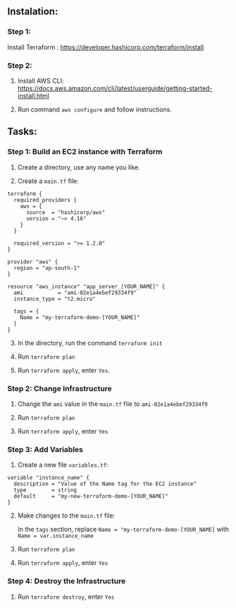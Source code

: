 ## Instalation:

### Step 1:

Install Terraform : <https://developer.hashicorp.com/terraform/install>

### Step 2:

1. Install AWS CLI: <https://docs.aws.amazon.com/cli/latest/userguide/getting-started-install.html>

2. Run command `aws configure` and follow instructions.

## Tasks:

### Step 1: Build an EC2 instance with Terraform

1. Create a directory, use any name you like.

2. Create a `main.tf` file:

```hcl
terraform {
  required_providers {
    aws = {
      source  = "hashicorp/aws"
      version = "~> 4.16"
    }
  }

  required_version = ">= 1.2.0"
}

provider "aws" {
  region = "ap-south-1"
}

resource "aws_instance" "app_server_[YOUR_NAME]" {
  ami           = "ami-02e1a4ebef29334f9"
  instance_type = "t2.micro"

  tags = {
    Name = "my-terraform-demo-[YOUR_NAME]"
  }
}
```

3. In the directory, run the command `terraform init`

4. Run `terraform plan`

5. Run `terraform apply`, enter `Yes`.

### Step 2: Change Infrastructure

1. Change the `ami` value in the `main.tf` file to `ami-02e1a4ebef29334f9`

2. Run `terraform plan`

3. Run `terraform apply`, enter `Yes`

### Step 3: Add Variables

1. Create a new file `variables.tf`:

```hcl
variable "instance_name" {
  description = "Value of the Name tag for the EC2 instance"
  type        = string
  default     = "my-new-terraform-demo-[YOUR_NAME]"
}
```

2. Make changes to the `main.tf` file:

   In the `tags` section, replace `Name = "my-terraform-demo-[YOUR_NAME]` with `Name = var.instance_name`

3. Run `terraform plan`

4. Run `terraform apply`, enter `Yes`

### Step 4: Destroy the Infrastructure

1. Run `terraform destroy`, enter `Yes`
